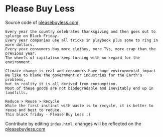 Please Buy Less
===============

Source code of [pleasebuyless.com](http://pleasebuyless.com)

```
Every year the country celebrates thanksgiving and then goes out to splurge on Black Friday.
Every year companies use all tricks in playbook plus some to ring in more dollars.
Every year consumers buy more clothes, more TVs, more crap than the previous year.
The wheels of capitalism keep turning with no regard for the environment.

Climate change is real and consumers have huge environmental impact
We like to blame the government or industries for the Earth's problems, 
but in reality it is all derived from consumption.
Most of these goods are not biodegradable and inevitably end up in landfills.

Reduce > Reuse > Recycle
While the first instinct with waste is to recycle, it is better to reuse and best to reduce. 
This black friday - Please Buy Less :)
```

Contribute by editing `index.html`, changes will be reflected on the [pleasebuyless.com](http://pleasebuyless.com)
